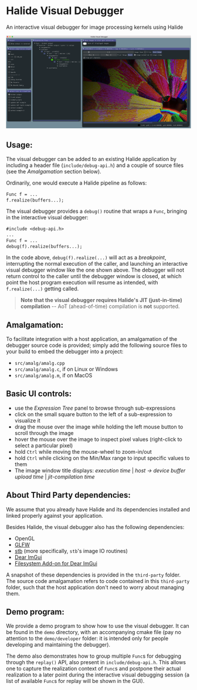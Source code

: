 # Halide Visual Debugger

An interactive visual debugger for image processing kernels using Halide

![example screenshot of debugger](docs/vis_debug_screenshot.png)



## Usage:

The visual debugger can be added to an existing Halide application by including a header file (`include/debug-api.h`) and a couple of source files (see the _Amalgamation_ section below).

Ordinarily, one would execute a Halide pipeline as follows:
```
Func f = ...
f.realize(buffers...);
```

The visual debugger provides a `debug()` routine that wraps a `Func`, bringing in the interactive visual debugger:
```
#include <debug-api.h>
...
Func f = ...
debug(f).realize(buffers...);
```

In the code above, `debug(f).realize(...)` will act as a _breakpoint_, interrupting the normal execution of the caller, and launching an interactive visual debugger window like the one shown above. The debugger will not return control to the caller until the debugger window is closed, at which point the host program execution will resume as intended, with `f.realize(...)` getting called.

> **Note that the visual debugger requires Halide's JIT (just-in-time) compilation** -- AoT (ahead-of-time) compilation is **not** supported.



## Amalgamation:

To facilitate integration with a host application, an amalgamation of the debugger source code is provided; simply add the following source files to your build to embed the debugger into a project:
- `src/amalg/amalg.cpp`
- `src/amalg/amalg.c`, if on Linux or Windows
- `src/amalg/amalg.m`, if on MacOS  



## Basic UI controls:

- use the *Expression Tree* panel to browse through sub-expressions
- click on the small square button to the left of a sub-expression to visualize it
- drag the mouse over the image while holding the left mouse button to scroll through the image
- hover the mouse over the image to inspect pixel values (right-click to select a particular pixel)
- hold `Ctrl` while moving the mouse-wheel to zoom-in/out
- hold `Ctrl` while clicking on the Min/Max range to input specific values to them
- The image window title displays: *execution time* | *host -> device buffer upload time* | *jit-compilation time*



## About Third Party dependencies:

We assume that you already have Halide and its dependencies installed and linked properly against your application.

Besides Halide, the visual debugger also has the following dependencies:
- OpenGL
- [GLFW](https://www.glfw.org)
- [stb](https://github.com/nothings/stb) (more specifically, `stb`'s image IO routines)
- [Dear ImGui](https://github.com/ocornut/imgui)
- [Filesystem Add-on for Dear ImGui](https://github.com/Flix01/imgui/tree/2015-10-Addons/addons/imguifilesystem)

A snapshot of these dependencies is provided in the `third-party` folder. The source code amalgamation refers to code contained in this `third-party` folder, such that the host application don't need to worry about managing them.



## Demo program:

We provide a demo program to show how to use the visual debugger. It can be found in the `demo` directory, with an accompanying  cmake file (pay no attention to the `demo/developer` folder: it is intended only for people developing and maintaining the debugger).

The demo also demonstrates how to group multiple `Func`s for debugging through the `replay()` API, also present in `include/debug-api.h`. This allows one to capture the realization context of `Func`s and postpone their actual realization to a later point during the interactive visual debugging session (a list of available `Func`s for replay will be shown in the GUI).
